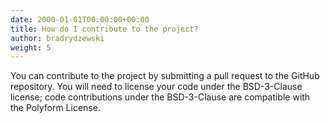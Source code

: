```yaml
---
date: 2000-01-01T00:00:00+00:00
title: How do I contribute to the project?
author: bradrydzewski
weight: 5
---
```


You can contribute to the project by submitting a pull request to the GitHub repository. You will need to license your code under the BSD-3-Clause license; code contributions under the BSD-3-Clause are compatible with the Polyform License.
